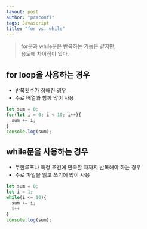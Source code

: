 ```yaml
---
layout: post
author: "praconfi"
tags: Javascript
title: "for vs. while"
---
```


> for문과 while문은 반복하는 기능은 같지만,  
> 용도에 차이점이 있다.

## for loop을 사용하는 경우
- 반복횟수가 정해진 경우  
- 주로 배열과 함께 많이 사용  
```js
let sum = 0;
for(let i = 0; i < 10; i++){
  sum += i;
}
console.log(sum);
```

## while문을 사용하는 경우
- 무한루프나 특정 조건에 만족할 때까지 반복해야 하는 경우  
- 주로 파일을 읽고 쓰기에 많이 사용  
```js
let sum = 0;
let i = 1;
while(i <= 10){
  sum += i;
  i++
}
console.log(sum);
```